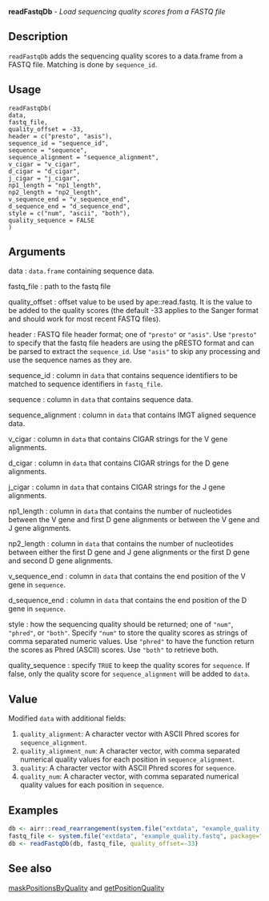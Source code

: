 **readFastqDb** - *Load sequencing quality scores from a FASTQ file*

Description
--------------------

`readFastqDb` adds the sequencing quality scores to a data.frame
from a FASTQ file. Matching is done by `sequence_id`.


Usage
--------------------
```
readFastqDb(
data,
fastq_file,
quality_offset = -33,
header = c("presto", "asis"),
sequence_id = "sequence_id",
sequence = "sequence",
sequence_alignment = "sequence_alignment",
v_cigar = "v_cigar",
d_cigar = "d_cigar",
j_cigar = "j_cigar",
np1_length = "np1_length",
np2_length = "np2_length",
v_sequence_end = "v_sequence_end",
d_sequence_end = "d_sequence_end",
style = c("num", "ascii", "both"),
quality_sequence = FALSE
)
```

Arguments
-------------------

data
:   `data.frame` containing sequence data.

fastq_file
:   path to the fastq file

quality_offset
:   offset value to be used by ape::read.fastq. It is 
the value to be added to the quality scores 
(the default -33 applies to the Sanger format and 
should work for most recent FASTQ files).

header
:   FASTQ file header format; one of `"presto"` or 
`"asis"`. Use `"presto"` to specify 
that the fastq file headers are using the pRESTO
format and can be parsed to extract 
the `sequence_id`. Use `"asis"` to skip 
any processing and use the sequence names as they are.

sequence_id
:   column in `data` that contains sequence 
identifiers to be matched to sequence identifiers in 
`fastq_file`.

sequence
:   column in `data` that contains sequence data.

sequence_alignment
:   column in `data` that contains IMGT aligned sequence data.

v_cigar
:   column in `data` that contains CIGAR 
strings for the V gene alignments.

d_cigar
:   column in `data` that contains CIGAR 
strings for the D gene alignments.

j_cigar
:   column in `data` that contains CIGAR 
strings for the J gene alignments.

np1_length
:   column in `data` that contains the number
of nucleotides between the V gene and first D gene 
alignments or between the V gene and J gene alignments.

np2_length
:   column in `data` that contains the number
of nucleotides between either the first D gene and J 
gene alignments or the first D gene and second D gene
alignments.

v_sequence_end
:   column in `data` that contains the 
end position of the V gene in `sequence`.

d_sequence_end
:   column in `data` that contains the 
end position of the D gene in `sequence`.

style
:   how the sequencing quality should be returned;
one of `"num"`, `"phred"`, or `"both"`.
Specify `"num"` to store the quality scores as strings of 
comma separated numeric values. Use `"phred"` to have
the function return the scores as Phred (ASCII) scores. 
Use `"both"` to retrieve both.

quality_sequence
:   specify `TRUE` to keep the quality scores for 
`sequence`. If false, only the quality score
for `sequence_alignment` will be added to `data`.




Value
-------------------

Modified `data` with additional fields:

1.  `quality_alignment`:     A character vector with ASCII Phred 
scores for `sequence_alignment`.
1.  `quality_alignment_num`: A character vector, with comma separated 
numerical quality values for each 
position in `sequence_alignment`.
1.  `quality`:      A character vector with ASCII Phred 
scores for `sequence`.
1.  `quality_num`:  A character vector, with comma separated 
numerical quality values for each 
position in `sequence`.




Examples
-------------------

```R
db <- airr::read_rearrangement(system.file("extdata", "example_quality.tsv", package="alakazam"))
fastq_file <- system.file("extdata", "example_quality.fastq", package="alakazam")
db <- readFastqDb(db, fastq_file, quality_offset=-33)
```



See also
-------------------

[maskPositionsByQuality](maskPositionsByQuality.md) and [getPositionQuality](getPositionQuality.md)






